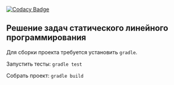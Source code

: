[![Codacy Badge](https://api.codacy.com/project/badge/grade/b039bda0b4144dbcb2d101a69e6a12a3)](https://www.codacy.com/app/shower-mvfw/kbes-slp)

## Решение задач статического линейного программирования

Для сборки проекта требуется установить `gradle`.

Запустить тесты: `gradle test`

Собрать проект: `gradle build`
